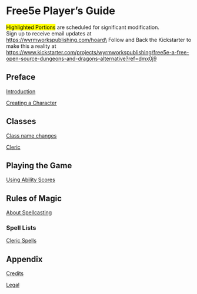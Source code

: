 # Free5e Player’s Guide

<mark>Highlighted Portions</mark> are scheduled for significant modification.\
Sign up to receive email updates at https://wyrmworkspublishing.com/hoard\
Follow and Back the Kickstarter to make this a reality at https://www.kickstarter.com/projects/wyrmworkspublishing/free5e-a-free-open-source-dungeons-and-dragons-alternative?ref=dmx0j9

## Preface

[Introduction](01_Introduction/Introduction.md)

[Creating a Character](02_Creating_a_Character/Creating_a_Character.md)

## Classes

[Class name changes](02_Creating_a_Character/Class_name_changes.md)

[Cleric](02_Creating_a_Character/Classes/Cleric/Cleric.md)

## Playing the Game

[Using Ability Scores](03_Playing_the_Game/Using_Ability_Scores.md)

## Rules of Magic

[About Spellcasting](04_Rules_of_Magic/About_Spellcasting.md)

### Spell Lists

[Cleric Spells](04_Rules_of_Magic/Spell_Lists/Cleric_Spells.md)

## Appendix

[Credits](Appendix/Credits.md)

[Legal](Appendix/Legal.md)